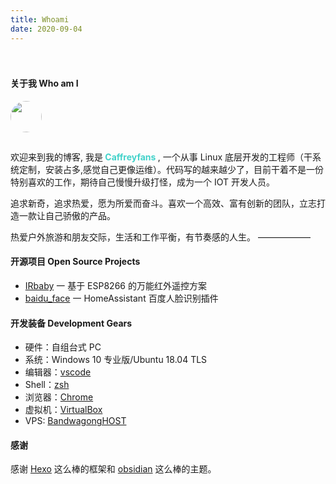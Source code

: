 ```yaml
---
title: Whoami
date: 2020-09-04
---
```

<div class="my-links">
  <a class="gradient-text" href="https://github.com/Caffreyfans" target="_blank" rel="noopener"><span class=" iconfont icon-github"></span></a>
</div>

<style>
  .my-links {display: flex; align-content: flex-start; margin-top: 30px;}
  .my-links a {display: flex; color: #000; padding: 2px 10px;border-bottom:none !important;}
  .my-links a span {font-size: 28px;}
</style>

#### 关于我 Who am I

<img src="/img/nLtSiD.png" style="height: 50px; width: 50px; border-radius: 50%; margin-bottom: 15px" />

欢迎来到我的博客, 我是<b style="color: #42d2ca"> **Caffreyfans** </b>, 
一个从事 Linux 底层开发的工程师（干系统定制，安装占多,感觉自己更像运维）。代码写的越来越少了，目前干着不是一份特别喜欢的工作，期待自己慢慢升级打怪，成为一个 IOT 开发人员。

追求新奇，追求热爱，愿为所爱而奋斗。喜欢一个高效、富有创新的团队，立志打造一款让自己骄傲的产品。

热爱户外旅游和朋友交际，生活和工作平衡，有节奏感的人生。
——————

#### 开源项目 Open Source Projects

- [IRbaby](https://github.com/Caffreyfans/IRbaby) 一 基于 ESP8266 的万能红外遥控方案
- [baidu_face](https://github.com/Caffreyfans/baidu_face) 一 HomeAssistant 百度人脸识别插件

#### 开发装备 Development Gears

+ 硬件：自组台式 PC
+ 系统：Windows 10 专业版/Ubuntu 18.04 TLS
+ 编辑器：[vscode](https://code.visualstudio.com/)
+ Shell：[zsh](https://github.com/ohmyzsh/ohmyzsh)
+ 浏览器：[Chrome](https://www.google.com/chrome/browser/desktop/index.html)
+ 虚拟机：[VirtualBox](https://www.virtualbox.org/)
+ VPS: [BandwagongHOST](https://bandwagonhost.com/)

#### 感谢
感谢 [Hexo](https://hexo.io/zh-cn/index.html) 这么棒的框架和 [obsidian](https://github.com/TriDiamond/hexo-theme-obsidian) 这么棒的主题。

